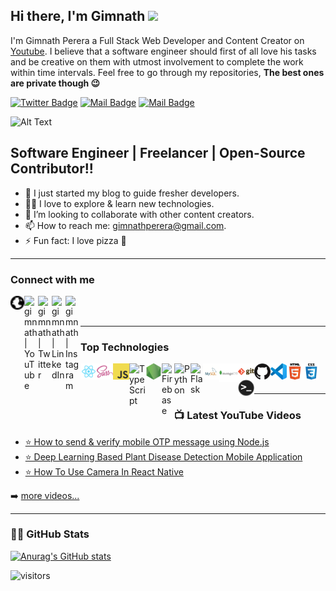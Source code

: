 ## Hi there, I'm Gimnath <img src="https://raw.githubusercontent.com/MartinHeinz/MartinHeinz/master/wave.gif" width="30px">
I'm Gimnath Perera a Full Stack Web Developer and Content Creator on [Youtube](https://www.youtube.com/channel/UCLY1amfukR7T-bbYYRcSyTg). I believe that a software engineer should first of all love his tasks and be creative on them with utmost involvement to complete the work within time intervals. Feel free to go through my repositories, **The best ones are private though 😉**

[![Twitter Badge](https://img.shields.io/badge/-Website-1ca0f1?style=flat&labelColor=1ca0f1&logo=google&logoColor=white&link=https://twitter.com/Ipenywis)](https://gimnath-perera.herokuapp.com/) 
[![Mail Badge](https://img.shields.io/badge/-Encrypted-e74c3c?style=flat&labelColor=e74c3c&logo=youtube&logoColor=white)](https://www.youtube.com/channel/UCLY1amfukR7T-bbYYRcSyTg) 
 [![Mail Badge](https://img.shields.io/badge/-gimnathperera-c0392b?style=flat&labelColor=c0392b&logo=gmail&logoColor=white)](mailto:gimnathperera@gmail.com)

![Alt Text](https://media.giphy.com/media/CcwLAV11cALh3OuEJ5/giphy.gif)

## Software Engineer | Freelancer | Open-Source Contributor!!


- 🔭 I just started my blog to guide fresher developers.
- 👨‍💻 I love to explore & learn new technologies.
- 👯 I’m looking to collaborate with other content creators.
- 📫 How to reach me: gimnathperera@gmail.com.
- ⚡ Fun fact: I love pizza 🍕 
---
### Connect with me

[<img align="left" alt="gimnath.com" width="22px" src="https://raw.githubusercontent.com/iconic/open-iconic/master/svg/globe.svg" />][website]
[<img align="left" alt="gimnath | YouTube" width="22px" src="https://cdn.jsdelivr.net/npm/simple-icons@v3/icons/youtube.svg" />][youtube]
[<img align="left" alt="gimnath | Twitter" width="22px" src="https://cdn.jsdelivr.net/npm/simple-icons@v3/icons/twitter.svg" />][twitter]
[<img align="left" alt="gimnath | LinkedIn" width="22px" src="https://cdn.jsdelivr.net/npm/simple-icons@v3/icons/linkedin.svg" />][linkedin]
[<img align="left" alt="gimnath | Instagram" width="24px" src="https://api.iconify.design/mdi/dev-to.svg?width=24" />][devto]
<br />
<br />

---
### Top Technologies

[<img align="left" alt="React" width="26px" src="https://raw.githubusercontent.com/github/explore/80688e429a7d4ef2fca1e82350fe8e3517d3494d/topics/react/react.png" />][reactplaylist]
[<img align="left" alt="Sass" width="26px" src="https://raw.githubusercontent.com/github/explore/80688e429a7d4ef2fca1e82350fe8e3517d3494d/topics/sass/sass.png" />][cssplaylist]
[<img align="left" alt="JavaScript" width="26px" src="https://raw.githubusercontent.com/github/explore/80688e429a7d4ef2fca1e82350fe8e3517d3494d/topics/javascript/javascript.png" />][jsplaylist]
[<img align="left" alt="TypeScript" width="26px" src="https://api.iconify.design/logos/typescript-icon.svg?width=26" />][jsplaylist]
[<img align="left" alt="Node.js" width="26px" src="https://raw.githubusercontent.com/github/explore/80688e429a7d4ef2fca1e82350fe8e3517d3494d/topics/nodejs/nodejs.png" />][webdevplaylist]
[<img align="left" alt="Firebase" width="20px" src="https://api.iconify.design/logos/firebase.svg?width=24" />][webdevplaylist]
[<img align="left" alt="Python" width="26px" src="https://api.iconify.design/logos/python.svg?width=26" />][webdevplaylist]
[<img align="left" alt="Flask" width="20px" src="https://api.iconify.design/logos/flask.svg?width=26" />][jsplaylist]
[<img align="left" alt="MySQL" width="26px" src="https://raw.githubusercontent.com/github/explore/80688e429a7d4ef2fca1e82350fe8e3517d3494d/topics/mysql/mysql.png" />][webdevplaylist]
[<img align="left" alt="MongoDB" width="30px" src="https://raw.githubusercontent.com/github/explore/80688e429a7d4ef2fca1e82350fe8e3517d3494d/topics/mongodb/mongodb.png" />][webdevplaylist]
[<img align="left" alt="Git" width="26px" src="https://raw.githubusercontent.com/github/explore/80688e429a7d4ef2fca1e82350fe8e3517d3494d/topics/git/git.png" />][webdevplaylist]
[<img align="left" alt="GitHub" width="26px" src="https://raw.githubusercontent.com/github/explore/78df643247d429f6cc873026c0622819ad797942/topics/github/github.png" />][webdevplaylist]
[<img align="left" alt="Visual Studio Code" width="26px" src="https://raw.githubusercontent.com/github/explore/80688e429a7d4ef2fca1e82350fe8e3517d3494d/topics/visual-studio-code/visual-studio-code.png" />][webdevplaylist]
[<img align="left" alt="HTML5" width="26px" src="https://raw.githubusercontent.com/github/explore/80688e429a7d4ef2fca1e82350fe8e3517d3494d/topics/html/html.png" />][webdevplaylist]
[<img align="left" alt="CSS3" width="26px" src="https://raw.githubusercontent.com/github/explore/80688e429a7d4ef2fca1e82350fe8e3517d3494d/topics/css/css.png" />][cssplaylist]
[<img align="left" alt="Terminal" width="26px" src="https://raw.githubusercontent.com/github/explore/80688e429a7d4ef2fca1e82350fe8e3517d3494d/topics/terminal/terminal.png" />][webdevplaylist]

<br />
<br />

---

### 📺 Latest YouTube Videos

<!-- YOUTUBE:START -->

- [⭐ How to send & verify mobile OTP message using Node.js](https://www.youtube.com/watch?v=_E457tcq5KY&t=1s)
- [⭐ Deep Learning Based Plant Disease Detection Mobile Application](https://www.youtube.com/watch?v=tMptg9HYWo4&t=42s)
- [⭐ How To Use Camera In React Native](https://www.youtube.com/watch?v=2zSaNgP_7i4&t=1s)
<!-- YOUTUBE:END -->

➡️ [more videos...](https://www.youtube.com/channel/UCLY1amfukR7T-bbYYRcSyTg)

---



 ### 🐱‍💻 GitHub Stats

  [![Anurag's GitHub stats](https://github-readme-stats.vercel.app/api?username=Gimnath-Perera)](https://github.com/anuraghazra/github-readme-stats)


![visitors](https://visitor-badge.glitch.me/badge?page_id=Gimnath-Perera.Gimnath-Perera)

[website]: https://gimnath-perera.herokuapp.com/
[twitter]: https://twitter.com/codeSTACKr
[youtube]: https://www.youtube.com/channel/UCLY1amfukR7T-bbYYRcSyTg
[devto]: https://dev.to/gimnath
[linkedin]: https://www.linkedin.com/in/gimnath-perera
[webdevplaylist]: https://www.youtube.com/playlist?list=PLkwxH9e_vrAJ0WbEsFA9W3I1W-g_BTsbt
[jsplaylist]: https://www.youtube.com/playlist?list=PLkwxH9e_vrALRJKu7wfXby3MKeflhTu6B
[cssplaylist]: https://www.youtube.com/playlist?list=PLkwxH9e_vrALSdvZuEh6gqQdmDoDIoqz4
[reactplaylist]: https://www.youtube.com/playlist?list=PLkwxH9e_vrAK4TdffpxKY3QGyHCpxFcQ0




